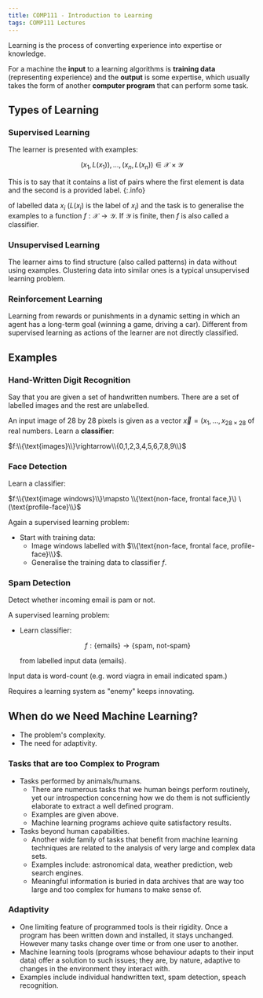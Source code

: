 ```yaml
---
title: COMP111 - Introduction to Learning
tags: COMP111 Lectures
---
```

Learning is the process of converting experience into expertise or knowledge.

For a machine the **input** to a learning algorithms is **training data** (representing experience) and the **output** is some expertise, which usually takes the form of another **computer program** that can perform some task.

## Types of Learning
### Supervised Learning
The learner is presented with examples:

$$(x_1,L(x_1)),\ldots,(x_n,L(x_n))\in \mathcal{X}\times\mathcal{Y}$$

This is to say that it contains a list of pairs where the first element is data and the second is a provided label.
{:.info}

of labelled data $x_i$ $(L(x_i)$ is the label of $x_i$) and the task is to generalise the examples to a function $f:\mathcal{X}\rightarrow\mathcal{Y}$. If $\mathcal{Y}$ is finite, then $f$ is also called a classifier.

### Unsupervised Learning
The learner aims to find structure (also called patterns) in data without using examples. Clustering data into similar ones is a typical unsupervised learning problem.

### Reinforcement Learning
Learning from rewards or punishments in a dynamic setting in which an agent has a long-term goal (winning a game, driving a car). Different from supervised learning as actions of the learner are not directly classified.

## Examples
### Hand-Written Digit Recognition
Say that you are given a set of handwritten numbers. There are a set of labelled images and the rest are unlabelled.

An input image of 28 by 28 pixels is given as a vector $\vec x=(x_1,\ldots,x_{28\times28}$ of real numbers. Learn a **classifier**:

$f:\\{\text{images}\\}\rightarrow\\{0,1,2,3,4,5,6,7,8,9\\}$

### Face Detection
Learn a classifier:

$f:\\{\text{image windows}\\}\mapsto \\{\text{non-face, frontal face,}\) \(\text{profile-face}\\}$

Again a supervised learning problem:

* Start with training data:
	* Image windows labelled with $\\{\text{non-face, frontal face, profile-face}\\}$.
	* Generalise the training data to classifier $f$.

### Spam Detection
Detect whether incoming email is pam or not.

A supervised learning problem: 

* Learn classifier:

	$$f:\{\text{emails}\}\rightarrow\{\text{spam, not-spam}\}$$

	from labelled input data (emails).
	
Input data is word-count (e.g. word viagra in email indicated spam.)

Requires a learning system as "enemy" keeps innovating.

## When do we Need Machine Learning?

* The problem's complexity.
* The need for adaptivity.

### Tasks that are too Complex to Program

* Tasks performed by animals/humans.
	* There are numerous tasks that we human beings perform routinely, yet our introspection concerning how we do them is not sufficiently elaborate to extract a well defined program.
	* Examples are given above.
	* Machine learning programs achieve quite satisfactory results.
* Tasks beyond human capabilities.
	* Another wide family of tasks that benefit from machine learning techniques are related to the analysis of very large and complex data sets.
	* Examples include: astronomical data, weather prediction, web search engines.
	* Meaningful information is buried in data archives that are way too large and too complex for humans to make sense of.
	
### Adaptivity

* One limiting feature of programmed tools is their rigidity. Once a program has been written down and installed, it stays unchanged. However many tasks change over time or from one user to another.
* Machine learning tools (programs whose behaviour adapts to their input data) offer a solution to such issues; they are, by nature, adaptive to changes in the environment they interact with.
* Examples include individual handwritten text, spam detection, speach recognition.
